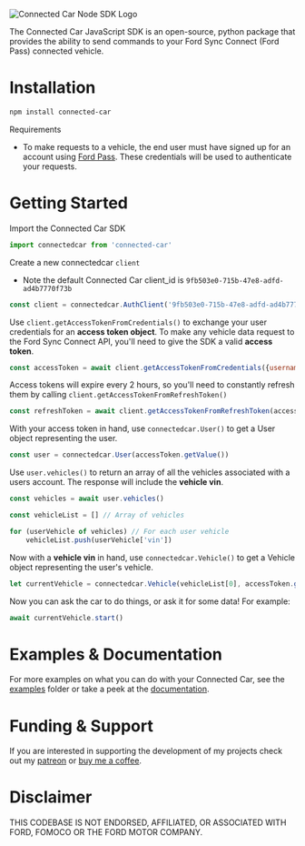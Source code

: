 ![Connected Car Node SDK Logo](https://user-images.githubusercontent.com/35158392/147300580-29723aab-ffae-46d3-ae60-72af59065daa.png)

The Connected Car JavaScript SDK is an open-source, python package that provides the ability to send commands to your Ford Sync Connect (Ford Pass) connected vehicle.

# Installation
```sh
npm install connected-car
```

Requirements
- To make requests to a vehicle, the end user must have signed up for an account using [Ford Pass](https://owner.ford.com/fordpass/fordpass-sync-connect.html). These credentials will be used to authenticate your requests.
# Getting Started

Import the Connected Car SDK
```javascript
import connectedcar from 'connected-car'
```


Create a new connectedcar `client`
- Note the default Connected Car client_id is 
`9fb503e0-715b-47e8-adfd-ad4b7770f73b`

```javascript
const client = connectedcar.AuthClient('9fb503e0-715b-47e8-adfd-ad4b7770f73b')
```

Use `client.getAccessTokenFromCredentials()` to exchange your user credentials for an **access token object**. To make any vehicle data request to the Ford Sync Connect API, you'll need to give the SDK a valid **access token**. 

```javascript
const accessToken = await client.getAccessTokenFromCredentials({username: '<username>', password: '<password>'})
```

Access tokens will expire every 2 hours, so you'll need to constantly refresh them by calling `client.getAccessTokenFromRefreshToken()`

```javascript
const refreshToken = await client.getAccessTokenFromRefreshToken(accessToken.getRefreshToken())
```

With your access token in hand, use `connectedcar.User()` to get a User object representing the user.
```javascript
const user = connectedcar.User(accessToken.getValue())
```

Use `user.vehicles()` to return an array of all the vehicles associated with a users account. The response will include the **vehicle vin**.
```javascript
const vehicles = await user.vehicles()

const vehicleList = [] // Array of vehicles

for (userVehicle of vehicles) // For each user vehicle
    vehicleList.push(userVehicle['vin'])
```

Now with a **vehicle vin** in hand, use `connectedcar.Vehicle()` to get a Vehicle object representing the user's vehicle.
```javascript
let currentVehicle = connectedcar.Vehicle(vehicleList[0], accessToken.getValue()) // First Vehicle in vehicleList
```

Now you can ask the car to do things, or ask it for some data! For example:
```javascript
await currentVehicle.start()
```

# Examples & Documentation
For more examples on what you can do with your Connected Car, see the [examples](/examples) folder or take a peek at the [documentation](https://ianjwhite99.github.io/sync-connect-node-sdk/).

# Funding & Support
If you are interested in supporting the development of my projects check out my [patreon](https://www.patreon.com/ianjwhite99) or [buy me a coffee](https://www.buymeacoffee.com/ianjwhite9). 

# Disclaimer
THIS CODEBASE IS NOT ENDORSED, AFFILIATED, OR ASSOCIATED WITH FORD, FOMOCO OR THE FORD MOTOR COMPANY.
